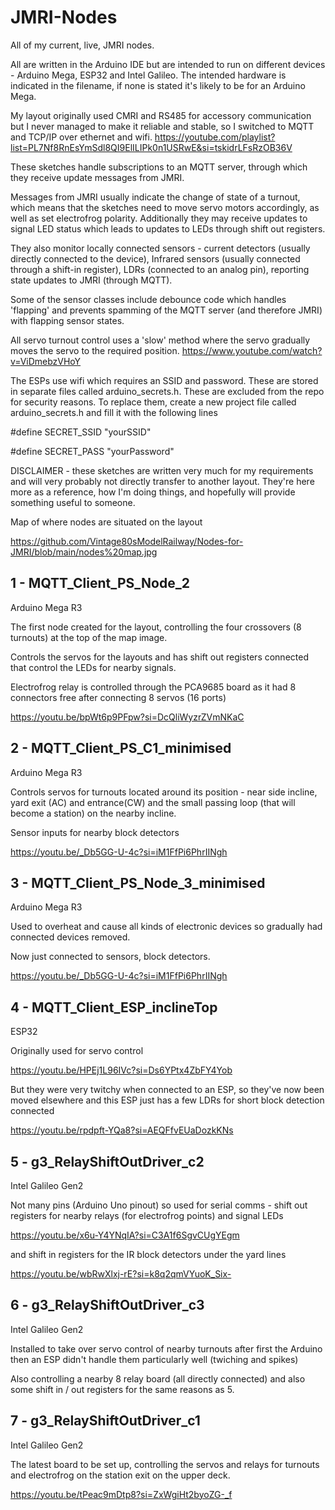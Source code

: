 # JMRI-Nodes
All of my current, live, JMRI nodes. 

All are written in the Arduino IDE but are intended to run on different devices - Arduino Mega, ESP32 and Intel Galileo. The intended hardware is indicated in the filename, if none is stated it's likely to be for an Arduino Mega.

My layout originally used CMRI and RS485 for accessory communication but I never managed to make it reliable and stable, so I switched to MQTT and TCP/IP over ethernet and wifi.
https://youtube.com/playlist?list=PL7Nf8RnEsYmSdl8QI9ElILIPk0n1USRwE&si=tskidrLFsRzOB36V

These sketches handle subscriptions to an MQTT server, through which they receive update messages from JMRI. 

Messages from JMRI usually indicate the change of state of a turnout, which means that the sketches need to move servo motors accordingly, as well as set electrofrog polarity. Additionally they may receive updates to signal LED status which leads to updates to LEDs through shift out registers.

They also monitor locally connected sensors - current detectors (usually directly connected to the device), Infrared sensors (usually connected through a shift-in register), LDRs (connected to an analog pin), reporting state updates to JMRI (through MQTT).

Some of the sensor classes include debounce code which handles 'flapping' and prevents spamming of the MQTT server (and therefore JMRI) with flapping sensor states.

All servo turnout control uses a 'slow' method where the servo gradually moves the servo to the required position.
https://www.youtube.com/watch?v=ViDmebzVHoY

The ESPs use wifi which requires an SSID and password. These are stored in separate files called arduino_secrets.h. These are excluded from the repo for security reasons.
To replace them, create a new project file called arduino_secrets.h and fill it with the following lines

#define SECRET_SSID "yourSSID"

#define SECRET_PASS "yourPassword"

DISCLAIMER - these sketches are written very much for my requirements and will very probably not directly transfer to another layout. They're here more as a reference, how I'm doing things, and hopefully will provide something useful to someone.

Map of where nodes are situated on the layout

https://github.com/Vintage80sModelRailway/Nodes-for-JMRI/blob/main/nodes%20map.jpg

<h2>1 - MQTT_Client_PS_Node_2</h2>
Arduino Mega R3

The first node created for the layout, controlling the four crossovers (8 turnouts) at the top of the map image.

Controls the servos for the layouts and has shift out registers connected that control the LEDs for nearby signals.

Electrofrog relay is controlled through the PCA9685 board as it had 8 connectors free after connecting 8 servos (16 ports)

https://youtu.be/bpWt6p9PFpw?si=DcQliWyzrZVmNKaC

<h2>2 - MQTT_Client_PS_C1_minimised</h2>
Arduino Mega R3

Controls servos for turnouts located around its position - near side incline, yard exit (AC) and entrance(CW) and the small passing loop (that will become a station) on the nearby incline.

Sensor inputs for nearby block detectors

https://youtu.be/_Db5GG-U-4c?si=iM1FfPi6PhrIINgh

<h2>3 - MQTT_Client_PS_Node_3_minimised</h2>
Arduino Mega R3

Used to overheat and cause all kinds of electronic devices so gradually had connected devices removed.

Now just connected to sensors, block detectors.

https://youtu.be/_Db5GG-U-4c?si=iM1FfPi6PhrIINgh

<h2>4 - MQTT_Client_ESP_inclineTop</h2>
ESP32

Originally used for servo control

https://youtu.be/HPEj1L96IVc?si=Ds6YPtx4ZbFY4Yob

But they were very twitchy when connected to an ESP, so they've now been moved elsewhere and this ESP just has a few LDRs for short block detection connected

https://youtu.be/rpdpft-YQa8?si=AEQFfvEUaDozkKNs

<h2>5 - g3_RelayShiftOutDriver_c2</h2>
Intel Galileo Gen2

Not many pins (Arduino Uno pinout) so used for serial comms - shift out registers for nearby relays (for electrofrog points) and signal LEDs

https://youtu.be/x6u-Y4YNqIA?si=C3A1f6SgvCUgYEgm

and shift in registers for the IR block detectors under the yard lines

https://youtu.be/wbRwXlxj-rE?si=k8q2qmVYuoK_Six-

<h2>6 - g3_RelayShiftOutDriver_c3</h2>
Intel Galileo Gen2

Installed to take over servo control of nearby turnouts after first the Arduino then an ESP didn't handle them particularly well (twiching and spikes)

Also controlling a nearby 8 relay board (all directly connected) and also some shift in / out registers for the same reasons as 5.

<h2>7 - g3_RelayShiftOutDriver_c1</h2>
Intel Galileo Gen2

The latest board to be set up, controlling the servos and relays for turnouts and electrofrog on the station exit on the upper deck.

https://youtu.be/tPeac9mDtp8?si=ZxWgiHt2byoZG-_f
